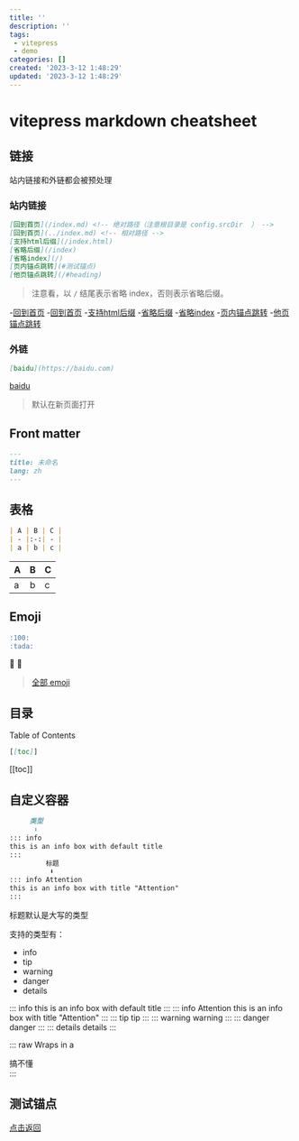 ```yaml
---
title: ''
description: ''
tags:
 - vitepress
 - demo
categories: []
created: '2023-3-12 1:48:29'
updated: '2023-3-12 1:48:29'
---
```

# vitepress markdown cheatsheet

## 链接
站内链接和外链都会被预处理

### 站内链接
```md
[回到首页](/index.md) <!-- 绝对路径（注意根目录是 config.srcDir  ） -->
[回到首页](../index.md) <!-- 相对路径 -->
[支持html后缀](/index.html)
[省略后缀](/index)
[省略index](/)
[页内锚点跳转](#测试锚点)
[他页锚点跳转](/#heading)
```
> 注意看，以 `/` 结尾表示省略 index，否则表示省略后缀。

-[回到首页](/index.md) <!-- 绝对路径（注意根目录是 config.srcDir  ） --> 
-[回到首页](../index.md) <!-- 相对路径 --> 
-[支持html后缀](/index.html) 
-[省略后缀](/index) 
-[省略index](/) 
-[页内锚点跳转](#测试锚点) 
-[他页锚点跳转](/#heading)

### 外链
```md
[baidu](https://baidu.com)
```
[baidu](https://baidu.com)

> 默认在新页面打开

## Front matter
```md
---
title: 未命名
lang: zh
---
```

## 表格
```md
| A | B | C |
| - |:-:| - |
| a | b | c |
```
| A | B | C |
| - |:-:| - |
| a | b | c |

## Emoji
```md
:100:
:tada:
```
:100:
:tada:

> [全部 emoji](./emoji.md)

## 目录 
Table of Contents
```md
[[toc]]
```
[[toc]]

## 自定义容器
```md
     类型
      ⬇️ 
::: info
this is an info box with default title
:::
         标题
          ⬇️
::: info Attention
this is an info box with title "Attention"
:::
```

标题默认是大写的类型

支持的类型有：
- info
- tip
- warning
- danger
- details

::: info
this is an info box with default title
:::
::: info Attention
this is an info box with title "Attention"
:::
::: tip
tip
:::
::: warning
warning
:::
::: danger
danger
:::
::: details
details
:::

::: raw
Wraps in a <div class="vp-raw">搞不懂</div>
:::

## 测试锚点
[点击返回](#站内链接)

